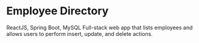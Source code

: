 # Employee Directory

ReactJS, Spring Boot, MySQL
Full-stack web app that lists employees and allows users to perform insert, update, and delete actions.
